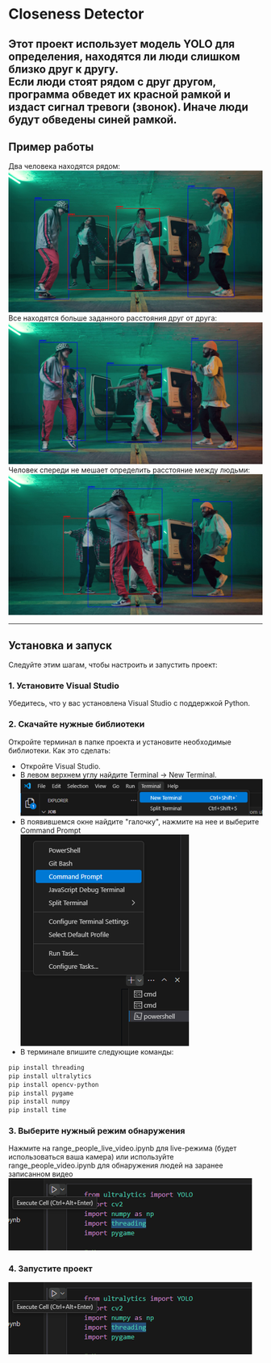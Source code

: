 # Closeness Detector

Этот проект использует модель YOLO для определения, находятся ли люди слишком близко друг к другу. <br />
Если люди стоят рядом с друг другом, программа обведет их красной рамкой и издаст сигнал тревоги (звонок). Иначе люди будут обведены синей рамкой.
---

## Пример работы

Два человека находятся рядом:
![Пример работы 1](images/example1.png)
Все находятся больше заданного расстояния друг от друга:
![Пример работы 2](images/example2.png)
Человек спереди не мешает определить расстояние между людьми:
![Пример работы 2](images/example3.png)

---

## Установка и запуск

Следуйте этим шагам, чтобы настроить и запустить проект:

### 1. Установите Visual Studio
Убедитесь, что у вас установлена Visual Studio с поддержкой Python.

### 2. Скачайте нужные библиотеки
Откройте терминал в папке проекта и установите необходимые библиотеки. Как это сделать:
- Откройте Visual Studio.
- В левом верхнем углу найдите Terminal -> New Terminal.
![Открытие терминала](images/image1.png)
- В появившемся окне найдите "галочку", нажмите на нее и выберите Command Prompt  
![Открытие терминала](images/image2.png)
- В терминале впишите следующие команды:
```bash
pip install threading
pip install ultralytics
pip install opencv-python
pip install pygame
pip install numpy
pip install time
```
### 3. Выберите нужный режим обнаружения
Нажмите на range_people_live_video.ipynb для live-режима (будет использоваться ваша камера) или используйте range_people_video.ipynb для обнаружения людей на заранее записанном видео
![Выбор режима](images/image3.png)
### 4. Запустите проект
![Запуск проекта](images/image3.png)
